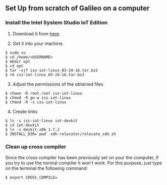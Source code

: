 ## Set Up from scratch of Galileo on a computer

### Install the Intel System Studio IoT Edition

1.  Download it from [here](https://moodle.ece.ufrgs.br/mod/url/view.php?id=676).

2.  Get it into your machine.

```
$ sudo su
$ cd /home/<USERNAME>
$ mkdir opt
$ cd opt
$ tar -xjf iss-iot-linux_03-24-16.tar.bz2
$ rm iss-iot-linux_03-24-16.tar.bz2
```

3.  Adjust the permissions of the obtained files

```
$ chown -R root.root iss-iot-linux
$ chmod -R go-w iss-iot-linux
$ chmod -R -s iss-iot-linux
```

4.  Create links

```
$ ln -s iss-iot-linux iot-devkit
$ cd iot-devkit
$ ln -s devkit-x86 1.7.2
$ INSTALL_DIR=`pwd` sdk-relocator/relocate_sdk.sh
```

### Clean up cross compiler

Since the cross compiler has been previously set on your the computer, if you try to use the normal compiler it won't work. For this purpose, just type on the terminal the following command:

```
$ export CROSS_COMPILE=

```

##
